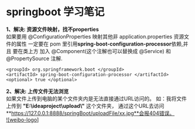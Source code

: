 # springboot 学习笔记
**1、解决: 资源文件映射，找不properties**  
    如果要用 @ConfigurationProperties 映射其他非 application.properties 资源文件的属性
  一定要在 pom 里引用**spring-boot-configuration-processor**依赖,并且 要在类上方 加入 @Component(这个注解也可以替换成 @Service) 和 @PropertySource 注解.
>  <dependency>
    <groupId> org.springframework.boot </groupId>
    <artifactId> spring-boot-configuration-processor </artifactId>
    <optional> true </optional>
  </dependency>
  
**2、解决: 上传文件无法浏览**  
如果文件上传到电脑的某个文件夹内是无法直接通过URL访问的。
如：我将文件上传到 **"E:\\ideaproject\\upload\\"** 这个文件夹，
通过这个URL去访问 **https://127.0.0.1:8888/springBoot/uploadFile/xx.jpg**会报404错误。    
	[![weibo-logo]](http://weibo.com/linpiaochen)
